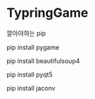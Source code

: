 # TypringGame

깔아야하는 pip

pip install pygame

pip install beautifulsoup4

pip install pyqt5

pip install jaconv
